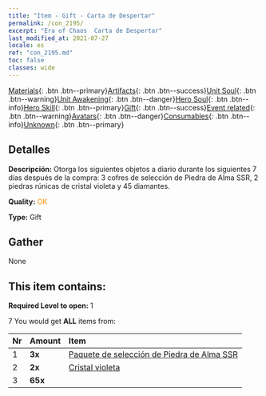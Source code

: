 ```yaml
---
title: "Item - Gift - Carta de Despertar"
permalink: /con_2195/
excerpt: "Era of Chaos  Carta de Despertar"
last_modified_at: 2021-07-27
locale: es
ref: "con_2195.md"
toc: false
classes: wide
---
```

 [Materials](/ItemsES/){: .btn .btn--primary}[Artifacts](/ItemsES/Artifacts/){: .btn .btn--success}[Unit Soul](/ItemsES/UnitSoul/){: .btn .btn--warning}[Unit Awakening](/ItemsES/UnitAwakening/){: .btn .btn--danger}[Hero Soul](/ItemsES/HeroSoul/){: .btn .btn--info}[Hero Skill](/ItemsES/HeroSkill/){: .btn .btn--primary}[Gift](/ItemsES/Gift/){: .btn .btn--success}[Event related](/ItemsES/Events/){: .btn .btn--warning}[Avatars](/ItemsES/Avatars/){: .btn .btn--danger}[Consumables](/ItemsES/Consumables/){: .btn .btn--info}[Unknown](/ItemsES/Unknown/){: .btn .btn--primary}

## Detalles
 **Descripción:** Otorga los siguientes objetos a diario durante los siguientes 7 días después de la compra: 3 cofres de selección de Piedra de Alma SSR, 2 piedras rúnicas de cristal violeta y 45 diamantes.

 **Quality:** <span style="color: #FF8C00">OK</span>

 **Type:** Gift

## Gather

  None

## This item contains:

 **Required Level to open:** 1

 7 You would get **ALL** items  from:

  | Nr | Amount |     Item    |
  |:---|:-------|:------------|
  | 1 |  **3x** | [Paquete de selección de Piedra de Alma SSR](/es/Items/con_2154/) |  | 
  | 2 |  **2x** | [Cristal violeta](/ItemsES/con_720/) |  | 
  | 3 |  **65x** | <i class="fas fa-gem"/> |  | 
